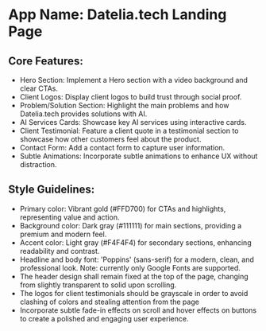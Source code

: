 # **App Name**: Datelia.tech Landing Page

## Core Features:

- Hero Section: Implement a Hero section with a video background and clear CTAs.
- Client Logos: Display client logos to build trust through social proof.
- Problem/Solution Section: Highlight the main problems and how Datelia.tech provides solutions with AI.
- AI Services Cards: Showcase key AI services using interactive cards.
- Client Testimonial: Feature a client quote in a testimonial section to showcase how other customers feel about the product.
- Contact Form: Add a contact form to capture user information.
- Subtle Animations: Incorporate subtle animations to enhance UX without distraction.

## Style Guidelines:

- Primary color: Vibrant gold (#FFD700) for CTAs and highlights, representing value and action.
- Background color: Dark gray (#111111) for main sections, providing a premium and modern feel. 
- Accent color: Light gray (#F4F4F4) for secondary sections, enhancing readability and contrast. 
- Headline and body font: 'Poppins' (sans-serif) for a modern, clean, and professional look. Note: currently only Google Fonts are supported.
- The header design shall remain fixed at the top of the page, changing from slightly transparent to solid upon scrolling.
- The logos for client testimonials should be grayscale in order to avoid clashing of colors and stealing attention from the page
- Incorporate subtle fade-in effects on scroll and hover effects on buttons to create a polished and engaging user experience.